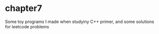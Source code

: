 # chapter7
Some toy programs I made when studyiny C++ primer, and some solutions for leetcode problems

